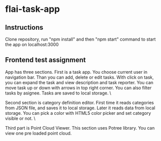 # flai-task-app

## Instructions

Clone repository, run "npm install" and then "npm start" command to start the app on localhost:3000

## Frontend test assignment

App has three sections. First is a task app. You choose current user in navigation bar. Than you can add, delete or edit tasks. With click on task, you can expand the task and view description and task reporter. You can move task up or down with arrows in top right corner. You can also filter tasks by asignee. Tasks are saved to local storage. \

Second section is category definition editor. First time it reads categories from JSON file, and saves it to local storage. Later it reads data from local storage. You can pick a color with HTML5 color picker and set category visible or not. \

Third part is Point Cloud Viewer. This section uses Potree library. You can view one pre loaded point cloud.
